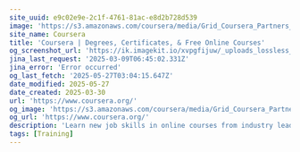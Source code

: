 ```yaml
---
site_uuid: e9c02e9e-2c1f-4761-81ac-e8d2b728d539
image: 'https://s3.amazonaws.com/coursera/media/Grid_Coursera_Partners_updated.png'
site_name: Coursera
title: 'Coursera | Degrees, Certificates, & Free Online Courses'
og_screenshot_url: 'https://ik.imagekit.io/xvpgfijuw/_uploads_lossless_screenshots_20250527_Coursera_og_screenshot.jpeg'
jina_last_request: '2025-03-09T06:45:02.331Z'
jina_error: 'Error occurred'
og_last_fetch: '2025-05-27T03:04:15.647Z'
date_modified: 2025-05-27
date_created: 2025-03-30
url: 'https://www.coursera.org/'
og_image: 'https://s3.amazonaws.com/coursera/media/Grid_Coursera_Partners_updated.png'
og_url: 'https://www.coursera.org/'
description: 'Learn new job skills in online courses from industry leaders like Google, IBM, & Meta. Advance your career with top degrees from Michigan, Penn, Imperial & more.'
tags: [Training]
---
```


